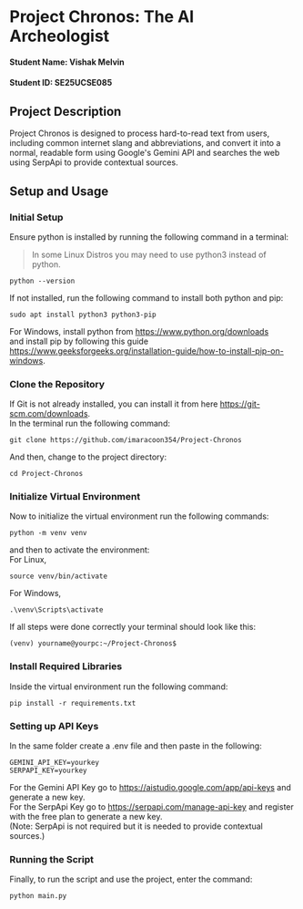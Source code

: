 # Project Chronos: The AI Archeologist
#### Student Name: Vishak Melvin  
#### Student ID: SE25UCSE085

## Project Description
Project Chronos is designed to process hard-to-read text from users, including common internet slang and abbreviations, and convert it into a normal, readable form using Google's Gemini API and searches the web using SerpApi to provide contextual sources.

## Setup and Usage

### Initial Setup

Ensure python is installed by running the following command in a terminal:
> In some Linux Distros you may need to use python3 instead of python.
```
python --version
```
If not installed, run the following command to install both python and pip:
```
sudo apt install python3 python3-pip
```
For Windows, install python from https://www.python.org/downloads  
and install pip by following this guide https://www.geeksforgeeks.org/installation-guide/how-to-install-pip-on-windows.
### Clone the Repository
If Git is not already installed, you can install it from here https://git-scm.com/downloads.  
In the terminal run the following command:
```
git clone https://github.com/imaracoon354/Project-Chronos
```
And then, change to the project directory:
```
cd Project-Chronos
```
### Initialize Virtual Environment
Now to initialize the virtual environment run the following commands:
```
python -m venv venv
```
and then to activate the environment:  
For Linux,
```
source venv/bin/activate
```
For Windows,
```
.\venv\Scripts\activate
```
If all steps were done correctly your terminal should look like this:
```
(venv) yourname@yourpc:~/Project-Chronos$
```
### Install Required Libraries
Inside the virtual environment run the following command:
```
pip install -r requirements.txt
```
### Setting up API Keys
In the same folder create a .env file and then paste in the following:
```
GEMINI_API_KEY=yourkey
SERPAPI_KEY=yourkey
```
For the Gemini API Key go to https://aistudio.google.com/app/api-keys and generate a new key.  
For the SerpApi Key go to https://serpapi.com/manage-api-key and register with the free plan to generate a new key.  
(Note: SerpApi is not required but it is needed to provide contextual sources.)

### Running the Script

Finally, to run the script and use the project, enter the command:
```
python main.py
```

